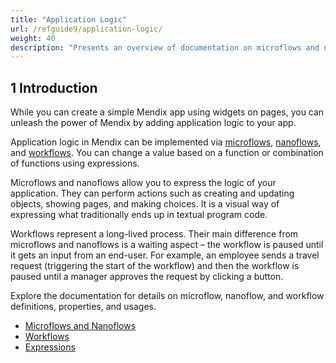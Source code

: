 ```yaml
---
title: "Application Logic"
url: /refguide9/application-logic/
weight: 40
description: "Presents an overview of documentation on microflows and nanoflows."
---
```


## 1 Introduction

While you can create a simple Mendix app using widgets on pages, you can unleash the power of Mendix by adding application logic to your app.

Application logic in Mendix can be implemented via [microflows](/refguide9/microflows/), [nanoflows](/refguide9/nanoflows/), and [workflows](/refguide9/workflows/). You can change a value based on a function or combination of functions using expressions. 

Microflows and nanoflows allow you to express the logic of your application. They can perform actions such as creating and updating objects, showing pages, and making choices. It is a visual way of expressing what traditionally ends up in textual program code.

Workflows represent a long-lived process. Their main difference from microflows and nanoflows is a waiting aspect – the workflow is paused until it gets an input from an end-user. For example, an employee sends a travel request (triggering the start of the workflow) and then the workflow is paused until a manager approves the request by clicking a button. 

Explore the documentation for details on microflow, nanoflow, and workflow definitions, properties, and usages.

* [Microflows and Nanoflows](/refguide9/microflows-and-nanoflows/)
* [Workflows](/refguide9/workflows/)
* [Expressions](/refguide9/expressions/)
